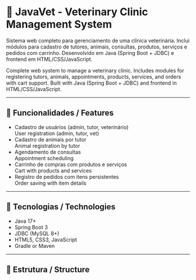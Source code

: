 # 🐾 JavaVet - Veterinary Clinic Management System

Sistema web completo para gerenciamento de uma clínica veterinária. Inclui módulos para cadastro de tutores, animais, consultas, produtos, serviços e pedidos com carrinho. Desenvolvido em Java (Spring Boot + JDBC) e frontend em HTML/CSS/JavaScript.

Complete web system to manage a veterinary clinic. Includes modules for registering tutors, animals, appointments, products, services, and orders with cart support. Built with Java (Spring Boot + JDBC) and frontend in HTML/CSS/JavaScript.

---

## 🧩 Funcionalidades / Features

- Cadastro de usuários (admin, tutor, veterinário)  
  User registration (admin, tutor, vet)  
- Cadastro de animais por tutor  
  Animal registration by tutor  
- Agendamento de consultas  
  Appointment scheduling  
- Carrinho de compras com produtos e serviços  
  Cart with products and services  
- Registro de pedidos com itens persistentes  
  Order saving with item details

---

## 🚀 Tecnologias / Technologies

- Java 17+  
- Spring Boot 3  
- JDBC (MySQL 8+)  
- HTML5, CSS3, JavaScript  
- Gradle or Maven

---

## 🧱 Estrutura / Structure

